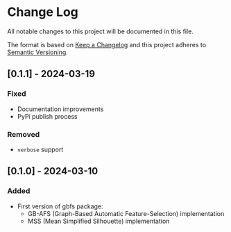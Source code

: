 # Change Log

All notable changes to this project will be documented in this file.

The format is based on [Keep a Changelog](http://keepachangelog.com/en/1.0.0/)
and this project adheres to [Semantic Versioning](http://semver.org/spec/v2.0.0.html).

## [0.1.1] - 2024-03-19
### Fixed
* Documentation improvements
* PyPi publish process

### Removed
* `verbose` support

## [0.1.0] - 2024-03-10
### Added
* First version of gbfs package:
  * GB-AFS (Graph-Based Automatic Feature-Selection) implementation
  * MSS (Mean Simplified Silhouette) implementation